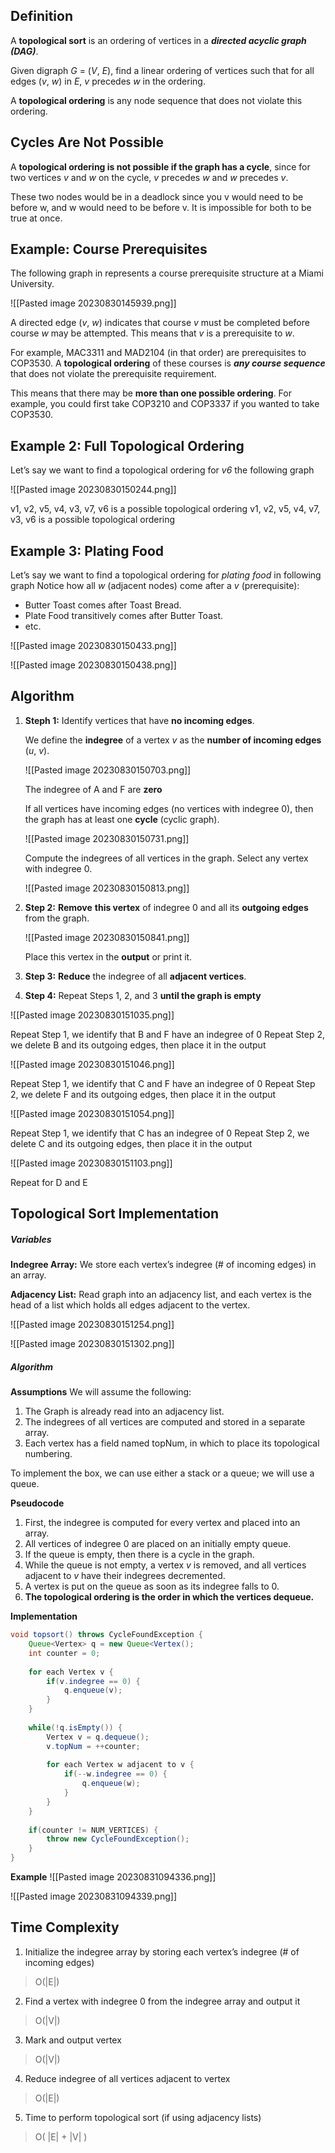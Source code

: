 ## **Definition**

A **topological sort** is an ordering of vertices in a **_directed acyclic graph (DAG)_**.

Given digraph _G_ = (_V_, _E_), find a linear ordering of vertices such that for all edges (_v_, _w_) in _E_, _v_ precedes _w_ in the ordering.

A **topological ordering** is any node sequence that does not violate this ordering.
## **Cycles Are Not Possible**

A **topological ordering is not possible if the graph has a cycle**, since for two vertices _v_ and _w_ on the cycle, _v_ precedes _w_ and _w_ precedes _v_.

These two nodes would be in a deadlock since you v would need to be before w, and w would need to be before v. It is impossible for both to be true at once.
## **Example: Course Prerequisites**

The following graph in represents a course prerequisite structure at a Miami University.

![[Pasted image 20230830145939.png]]

A directed edge (_v_, _w_) indicates that course _v_ must be completed before course _w_ may be attempted. This means that _v_ is a prerequisite to _w_.

For example, MAC3311 and MAD2104 (in that order) are prerequisites to COP3530.
A **topological ordering** of these courses is **_any course_ _sequence_** that does not violate the prerequisite requirement.

This means that there may be **more than one possible ordering**.
For example, you could first take COP3210 and COP3337 if you wanted to take COP3530.
## Example 2: Full Topological Ordering

Let’s say we want to find a topological ordering for _v6_ the following graph

![[Pasted image 20230830150244.png]]

v1, v2, v5, v4, v3, v7, v6 is a possible topological ordering
v1, v2, v5, v4, v7, v3, v6 is a possible topological ordering

## Example 3: Plating Food

Let’s say we want to find a topological ordering for _plating food_ in following graph
Notice how all _w_ (adjacent nodes) come after a _v_ (prerequisite):
- Butter Toast comes after Toast Bread.
- Plate Food transitively comes after Butter Toast.
- etc.

![[Pasted image 20230830150433.png]]

![[Pasted image 20230830150438.png]]

## Algorithm

1. **Steph 1:** Identify vertices that have **no incoming edges**.
    
    We define the **indegree** of a vertex _v_ as the **number of incoming edges** (_u_, _v_).
    
    ![[Pasted image 20230830150703.png]]
    
    The indegree of A and F are **zero**
    
    If all vertices have incoming edges (no vertices with indegree 0), then the graph has at least one **cycle** (cyclic graph).
    
    ![[Pasted image 20230830150731.png]]
    
    Compute the indegrees of all vertices in the graph.
    Select any vertex with indegree 0.
    
    ![[Pasted image 20230830150813.png]]
    
2. **Step 2:** **Remove** **this vertex** of indegree 0 and all its **outgoing edges** from the graph.
    
    ![[Pasted image 20230830150841.png]]
    
    Place this vertex in the **output** or print it.

3. **Step 3:** **Reduce** the indegree of all **adjacent vertices**.

4. **Step 4:** Repeat Steps 1, 2, and 3 **until the graph is empty**

![[Pasted image 20230830151035.png]]

Repeat Step 1, we identify that B and F have an indegree of 0
Repeat Step 2, we delete B and its outgoing edges, then place it in the output

![[Pasted image 20230830151046.png]]

Repeat Step 1, we identify that C and F have an indegree of 0
Repeat Step 2, we delete F and its outgoing edges, then place it in the output

![[Pasted image 20230830151054.png]]

Repeat Step 1, we identify that C has an indegree of 0
Repeat Step 2, we delete C and its outgoing edges, then place it in the output

![[Pasted image 20230830151103.png]]

Repeat for D and E
## **Topological Sort Implementation**

##### **Variables**

**Indegree Array:** We store each vertex’s indegree (# of incoming edges) in an array.

**Adjacency List:** Read graph into an adjacency list, and each vertex is the head of a list which holds all edges adjacent to the vertex.

![[Pasted image 20230830151254.png]]

![[Pasted image 20230830151302.png]]
##### **Algorithm**

**Assumptions**
We will assume the following: 
1. The Graph is already read into an adjacency list.
2. The indegrees of all vertices are computed and stored in a separate array.
3. Each vertex has a field named topNum, in which to place its topological numbering.

To implement the box, we can use either a stack or a queue; we will use a queue.

**Pseudocode**
1. First, the indegree is computed for every vertex and placed into an array.
2. All vertices of indegree 0 are placed on an initially empty queue.
3. If the queue is empty, then there is a cycle in the graph.
4. While the queue is not empty, a vertex _v_ is removed, and all vertices adjacent to _v_ have their indegrees decremented.
5. A vertex is put on the queue as soon as its indegree falls to 0.
6. **The topological ordering is the order in which the vertices dequeue.**

**Implementation**
```Java
void topsort() throws CycleFoundException {
	Queue<Vertex> q = new Queue<Vertex();
	int counter = 0;
	
	for each Vertex v {
		if(v.indegree == 0) {
			q.enqueue(v);
		}
	}
	
	while(!q.isEmpty()) {
		Vertex v = q.dequeue();
		v.topNum = ++counter;
		
		for each Vertex w adjacent to v {
			if(--w.indegree == 0) {
				q.enqueue(w);
			}
		}
	}
	
	if(counter != NUM_VERTICES) {
		throw new CycleFoundException();
	}
}
```

**Example**
![[Pasted image 20230831094336.png]]

![[Pasted image 20230831094339.png]]
## Time Complexity

1. Initialize the indegree array by storing each vertex’s indegree (# of incoming edges)

>O(|E|)

2. Find a vertex with indegree 0 from the indegree array and output it

>O(|V|)

3. Mark and output vertex

>O(|V|)

4. Reduce indegree of all vertices adjacent to vertex

>O(|E|)

5. Time to perform topological sort (if using adjacency lists)

> O( |E| + |V| )